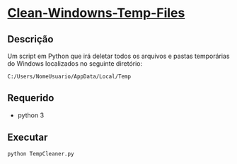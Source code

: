 # [Clean-Windowns-Temp-Files](https://github.com/AlexandreJareck/clear-win-temp-files) 

## Descrição
Um script em Python que irá deletar todos os arquivos e pastas temporárias do Windows localizados no seguinte diretório:
```
C:/Users/NomeUsuario/AppData/Local/Temp
```

## Requerido
+ python 3

## Executar
```
python TempCleaner.py
```
